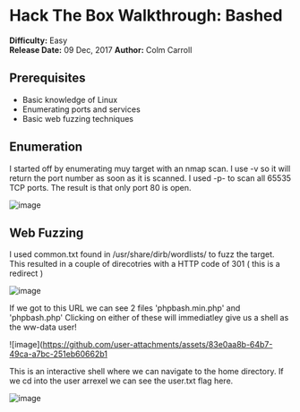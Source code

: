 



# Hack The Box Walkthrough: Bashed
**Difficulty:** Easy  
**Release Date:** 09 Dec, 2017
**Author:** Colm Carroll


## Prerequisites
- Basic knowledge of Linux
- Enumerating ports and services
- Basic web fuzzing techniques



## Enumeration 

I started off by enumerating muy target with an nmap scan.
I use -v so it will return the port number as soon as it is scanned. 
I used -p- to scan all 65535 TCP ports. The result is that only port 80 is open.

![image](https://github.com/user-attachments/assets/ad661d5d-0cab-46f2-93d0-ac93bc3b7eb5)

## Web Fuzzing 

I used common.txt found in /usr/share/dirb/wordlists/ to fuzz the target.
This resulted in a couple of direcotries with a HTTP code of 301 ( this is a redirect ) 

![image](https://github.com/user-attachments/assets/2dce1f75-ffae-431e-9c50-58444a3ec085)


If we got to this URL we can see 2 files 'phpbash.min.php'	and 'phpbash.php'
Clicking on either of these will immediatley give us a shell as the ww-data user! 


![image](https://github.com/user-attachments/assets/83e0aa8b-64b7-49ca-a7bc-251eb60662b1


This is an interactive shell where we can navigate to the home directory.
If we cd into the user arrexel we can see the user.txt flag here. 

![image](https://github.com/user-attachments/assets/733cafc8-3d93-42d3-85b9-60c386e7a0ed)






